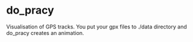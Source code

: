 do_pracy
========

Visualisation of GPS tracks.
You put your gpx files to ./data directory and do_pracy creates an animation.
